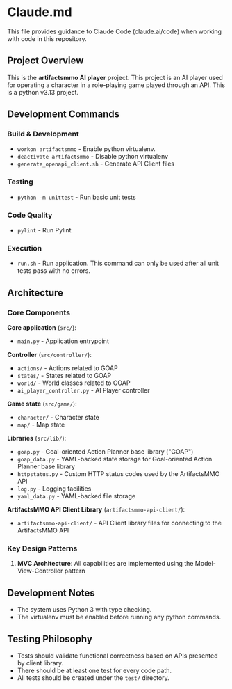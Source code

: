 # Claude.md

This file provides guidance to Claude Code (claude.ai/code) when working with code in this repository.

## Project Overview

This is the **artifactsmmo AI player** project. This project is an AI player used for operating a character in a role-playing game played through an API. This is a python v3.13 project.

## Development Commands

### Build & Development
- `workon artifactsmmo` - Enable python virtualenv.
- `deactivate artifactsmmo` - Disable python virtualenv
- `generate_openapi_client.sh` - Generate API Client files

### Testing
- `python -m unittest` - Run basic unit tests

### Code Quality
- `pylint` - Run Pylint

### Execution
- `run.sh` - Run application. This command can only be used after all unit tests pass with no errors.

## Architecture

### Core Components

**Core application** (`src/`):
- `main.py` - Application entrypoint

**Controller** (`src/controller/`):
- `actions/` - Actions related to GOAP
- `states/` - States related to GOAP
- `world/` - World classes related to GOAP
- `ai_player_controller.py` - AI Player controller

**Game state** (`src/game/`):
- `character/` - Character state
- `map/` - Map state

**Libraries** (`src/lib/`):
- `goap.py` - Goal-oriented Action Planner base library ("GOAP")
- `goap_data.py` - YAML-backed state storage for Goal-oriented Action Planner base library
- `httpstatus.py` - Custom HTTP status codes used by the ArtifactsMMO API
- `log.py` - Logging facilities
- `yaml_data.py` - YAML-backed file storage

**ArtifactsMMO API Client Library** (`artifactsmmo-api-client/`):
- `artifactsmmo-api-client/` - API Client library files for connecting to the ArtifactsMMO API

### Key Design Patterns

1. **MVC Architecture**: All capabilities are implemented using the Model-View-Controller pattern

## Development Notes

- The system uses Python 3 with type checking. 
- The virtualenv must be enabled before running any python commands.

## Testing Philosophy

- Tests should validate functional correctness based on APIs presented by client library.
- There should be at least one test for every code path.
- All tests should be created under the `test/` directory. 
